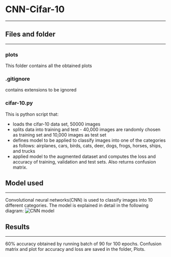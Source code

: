 # CNN-Cifar-10
**************

## Files and folder
-------------------

### plots
This folder contains all the obtained plots

### .gitignore
contains extensions to be ignored
   
### cifar-10.py
This is python script that:
* loads the cifar-10 data set, 50000 images
* splits data into training and test - 40,000 images are randomly chosen as training set and 10,000 images as
   test set
* defines model to be applied to classify images into one of the categories as follows: airplanes, cars, birds, 
   cats, deer, dogs, frogs, horses, ships, and trucks
* applied model to the augmented dataset and computes the loss and accuracy of training, validation and test sets. Also 
   returns confusion matrix. 
   
## Model used
-------------
Convolutional neural networks(CNN) is used to classify images into 10 different categories. 
The model is explained in detail in the following diagram:
![CNN model](https://user-images.githubusercontent.com/55786474/99361220-dca8db00-28d9-11eb-94ae-813e13e344e9.png)

## Results
----------
60% accuracy obtained by running batch of 90 for 100 epochs. Confusion matrix and plot for accuracy and loss are saved in the folder, Plots. 
